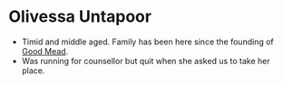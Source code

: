 # Olivessa Untapoor

- Timid and middle aged. Family has been here since the founding of [Good Mead](../../Places/Ten%20Towns/Good%20Mead.md).
- Was running for counsellor but quit when she asked us to take her place.